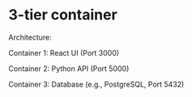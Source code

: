 # 3-tier container


Architecture:


Container 1: React UI (Port 3000)



Container 2: Python API (Port 5000)



Container 3: Database (e.g., PostgreSQL, Port 5432)

